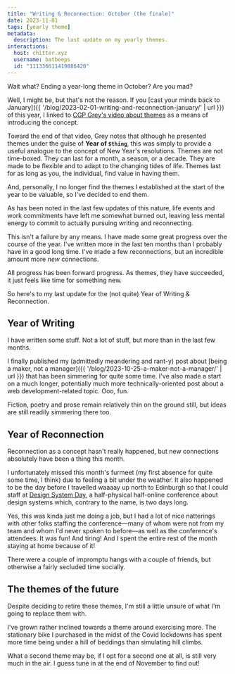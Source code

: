 ```yaml
---
title: "Writing & Reconnection: October (the finale)"
date: 2023-11-01
tags: [yearly theme]
metadata:
  description: The last update on my yearly themes.
interactions:
  host: chitter.xyz
  username: batbeeps
  id: "111336611419886420"
---
```


Wait what? Ending a year-long theme in October? Are you mad?

Well, I might be, but that's not the reason. If you [cast your minds back to January]({{ '/blog/2023-02-01-writing-and-reconnection-january/' | url }}) of this year, I linked to [CGP Grey's video about themes](https://www.youtube.com/watch?v=NVGuFdX5guE) as a means of introducing the concept.

Toward the end of that video, Grey notes that although he presented themes under the guise of **Year of `$thing`**, this was simply to provide a useful analogue to the concept of New Year's resolutions. Themes are not time-boxed. They can last for a month, a season, or a decade. They are made to be flexible and to adapt to the changing tides of life. Themes last for as long as you, the individual, find value in having them.

And, personally, I no longer find the themes I established at the start of the year to be valuable, so I've decided to end them.

As has been noted in the last few updates of this nature, life events and work commitments have left me somewhat burned out, leaving less mental energy to commit to actually pursuing writing and reconnecting.

This isn't a failure by any means. I have made some great progress over the course of the year. I've written more in the last ten months than I probably have in a good long time. I've made a few reconnections, but an incredible amount more _new_ connections.

All progress has been forward progress. As themes, they have succeeded, it just feels like time for something new.

So here's to my last update for the (not quite) Year of Writing & Reconnection.

## Year of Writing

I have written some stuff. Not a lot of stuff, but more than in the last few months.

I finally published my (admittedly meandering and rant-y) post about [being a maker, not a manager]({{ '/blog/2023-10-25-a-maker-not-a-manager/' | url }}) that has been simmering for quite some time. I've also made a start on a much longer, potentially much more technically-oriented post about a web development-related topic. Ooo, fun.

Fiction, poetry and prose remain relatively thin on the ground still, but ideas are still readily simmering there too.

## Year of Reconnection

Reconnection as a concept hasn't really happened, but new connections absolutely have been a thing this month.

I unfortunately missed this month's furmeet (my first absence for quite some time, I think) due to feeling a bit under the weather. It also happened to be the day before I travelled waaaay up north to Edinburgh so that I could staff at [Design System Day](https://design-system.service.gov.uk/community/design-system-day-2023/), a half-physical half-online conference about design systems which, contrary to the name, is two days long.

Yes, this was kinda just me doing a job, but I had a lot of nice natterings with other folks staffing the conference—many of whom were not from my team and whom I'd never spoken to before—as well as the conference's attendees. It was fun! And tiring! And I spent the entire rest of the month staying at home because of it!

There were a couple of impromptu hangs with a couple of friends, but otherwise a fairly secluded time socially.

## The themes of the future

Despite deciding to retire these themes, I'm still a little unsure of what I'm going to replace them with.

I've grown rather inclined towards a theme around exercising more. The stationary bike I purchased in the midst of the Covid lockdowns has spent more time being under a hill of beddings than simulating hill climbs.

What a second theme may be, if I opt for a second one at all, is still very much in the air. I guess tune in at the end of November to find out!
